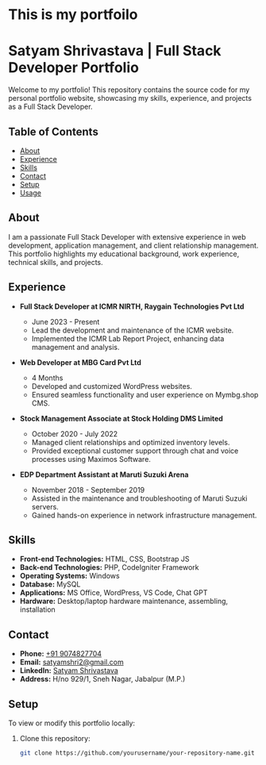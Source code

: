 #  This is my portfoilo 
# Satyam Shrivastava | Full Stack Developer Portfolio

Welcome to my portfolio! This repository contains the source code for my personal portfolio website, showcasing my skills, experience, and projects as a Full Stack Developer.

## Table of Contents

- [About](#about)
- [Experience](#experience)
- [Skills](#skills)
- [Contact](#contact)
- [Setup](#setup)
- [Usage](#usage)

## About

I am a passionate Full Stack Developer with extensive experience in web development, application management, and client relationship management. This portfolio highlights my educational background, work experience, technical skills, and projects.

## Experience

- **Full Stack Developer at ICMR NIRTH, Raygain Technologies Pvt Ltd**
  - June 2023 - Present
  - Lead the development and maintenance of the ICMR website.
  - Implemented the ICMR Lab Report Project, enhancing data management and analysis.

- **Web Developer at MBG Card Pvt Ltd**
  - 4 Months
  - Developed and customized WordPress websites.
  - Ensured seamless functionality and user experience on Mymbg.shop CMS.

- **Stock Management Associate at Stock Holding DMS Limited**
  - October 2020 - July 2022
  - Managed client relationships and optimized inventory levels.
  - Provided exceptional customer support through chat and voice processes using Maximos Software.

- **EDP Department Assistant at Maruti Suzuki Arena**
  - November 2018 - September 2019
  - Assisted in the maintenance and troubleshooting of Maruti Suzuki servers.
  - Gained hands-on experience in network infrastructure management.

## Skills

- **Front-end Technologies:** HTML, CSS, Bootstrap JS
- **Back-end Technologies:** PHP, CodeIgniter Framework
- **Operating Systems:** Windows
- **Database:** MySQL
- **Applications:** MS Office, WordPress, VS Code, Chat GPT
- **Hardware:** Desktop/laptop hardware maintenance, assembling, installation

## Contact

- **Phone:** [+91 9074827704](tel:+919074827704)
- **Email:** [satyamshri2@gmail.com](mailto:satyamshri2@gmail.com)
- **LinkedIn:** [Satyam Shrivastava](https://www.linkedin.com/in/satyam-shrivastava-8470b6181)
- **Address:** H/no 929/1, Sneh Nagar, Jabalpur (M.P.)

## Setup

To view or modify this portfolio locally:

1. Clone this repository:
   ```bash
   git clone https://github.com/yourusername/your-repository-name.git
